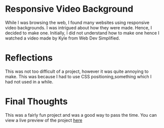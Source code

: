 # Responsive Video Background
While I was browsing the web, I found many websites using responsive video backgrounds. I was intrigued about how they were made. Hence, I decided to make one. Initially, I did not understand how to make one hence I watched a video made by Kyle from Web Dev Simplified. 

# Reflections
This was not too  difficult of a project, however it was quite annoying to make. This was because I had to use CSS positioning,something which I had not used in a while. 

# Final Thoughts
This was a fairly fun project and was a good way to pass the time. You can view a live preview of the project [here]()